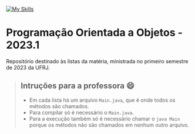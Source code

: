 [![My Skills](https://skills.thijs.gg/icons?i=java&theme=light)](https://skills.thijs.gg)  
# Programação Orientada a Objetos - 2023.1
Repositório destinado às listas da matéria, ministrada no primeiro semestre de 2023 da UFRJ.
> ## Intruções para a professora :smile:
> - Em cada lista há um arquivo `Main.java`, que é onde todos os métodos são chamados.
> - Para compilar só é necessário o `Main.java`.
> - Para a execução também só é necessário chamar o `java Main` porque os métodos não são chamados em nenhum outro arquivo.
